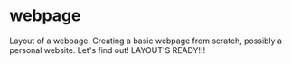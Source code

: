 # webpage
Layout of a webpage.
Creating a basic webpage from scratch, possibly a personal website. Let's find out!
LAYOUT'S READY!!!